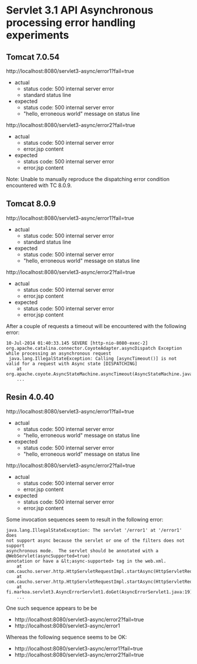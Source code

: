 
# Servlet 3.1 API Asynchronous processing error handling experiments

## Tomcat 7.0.54

http://localhost:8080/servlet3-async/error1?fail=true
- actual
  - status code: 500 internal server error
  - standard status line
- expected
  - status code: 500 internal server error
  - "hello, erroneous world" message on status line

http://localhost:8080/servlet3-async/error2?fail=true
- actual
  - status code: 500 internal server error
  - error.jsp content
- expected
  - status code: 500 internal server error
  - error.jsp content

Note: Unable to manually reproduce the dispatching error condition encountered with TC 8.0.9.

## Tomcat 8.0.9

http://localhost:8080/servlet3-async/error1?fail=true
- actual
  - status code: 500 internal server error
  - standard status line
- expected
  - status code: 500 internal server error
  - "hello, erroneous world" message on status line

http://localhost:8080/servlet3-async/error2?fail=true
- actual
  - status code: 500 internal server error
  - error.jsp content
- expected
  - status code: 500 internal server error
  - error.jsp content

After a couple of requests a timeout will be encountered with the following error:
```
10-Jul-2014 01:40:33.145 SEVERE [http-nio-8080-exec-2] org.apache.catalina.connector.CoyoteAdapter.asyncDispatch Exception while processing an asynchronous request
 java.lang.IllegalStateException: Calling [asyncTimeout()] is not valid for a request with Async state [DISPATCHING]
	at org.apache.coyote.AsyncStateMachine.asyncTimeout(AsyncStateMachine.java:267)
	...
```


## Resin 4.0.40

http://localhost:8080/servlet3-async/error1?fail=true
- actual
  - status code: 500 internal server error
  - "hello, erroneous world" message on status line
- expected
  - status code: 500 internal server error
  - "hello, erroneous world" message on status line

http://localhost:8080/servlet3-async/error2?fail=true
- actual
  - status code: 500 internal server error
  - error.jsp content
- expected
  - status code: 500 internal server error
  - error.jsp content

Some invocation sequences seem to result in the following error:

```
java.lang.IllegalStateException: The servlet '/error1' at '/error1' does
not support async because the servlet or one of the filters does not support
asynchronous mode.  The servlet should be annotated with a @WebServlet(asyncSupported=true)
annotation or have a &lt;async-supported> tag in the web.xml.
	at com.caucho.server.http.HttpServletRequestImpl.startAsync(HttpServletRequestImpl.java:1503)
	at com.caucho.server.http.HttpServletRequestImpl.startAsync(HttpServletRequestImpl.java:1489)
	at fi.markoa.servlet3.AsyncErrorServlet1.doGet(AsyncErrorServlet1.java:19)
	...
```

One such sequence appears to be be
- http://localhost:8080/servlet3-async/error2?fail=true
- http://localhost:8080/servlet3-async/error1

Whereas the following sequence seems to be OK:
- http://localhost:8080/servlet3-async/error1?fail=true
- http://localhost:8080/servlet3-async/error2?fail=true
